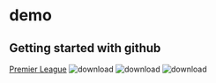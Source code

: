 # demo
## Getting started with github
[Premier League](https://www.premierleague.com/)
![download](https://github.com/arnoldketer/soccer_analysis_demo/assets/144460452/e28a2eeb-0164-4dde-9c04-9c5233bcbfd7)
![download](https://github.com/arnoldketer/soccer_analysis_demo/assets/144460452/93c55b79-7b73-48cd-ab96-8fe40bdf057a)
![download](https://github.com/arnoldketer/soccer_analysis_demo/assets/144460452/eeb0626c-3e3b-47db-a53b-63bfd5c3e6ef)
